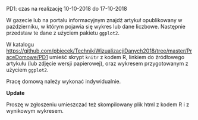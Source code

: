 PD1: czas na realizację 10-10-2018 do 17-10-2018

W gazecie lub na portalu informacyjnym znajdź artykuł opublikowany w październiku, w którym pojawia się wykres lub dane liczbowe. 
Następnie przedstaw te dane z użyciem pakietu `ggplot2`.

W katalogu https://github.com/pbiecek/TechnikiWizualizacjiDanych2018/tree/master/PraceDomowe/PD1
umieść skrypt `knitr` z kodem R, linkiem do źródłowego artykułu (lub zdjęcie wersji papierowej), oraz wykresem przygotowanym z użyciem `ggplot2`.

Pracę domową należy wykonać indywidualnie.

**Update**

Proszę w zgłoszeniu umieszczać też skompilowany plik html z kodem R i z wynikowym wykresem.
